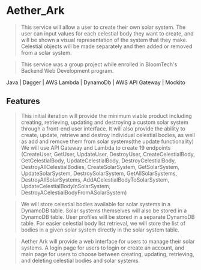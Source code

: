 # Aether_Ark

> This service will allow a user to create their own solar system. The user can input values for each celestial body they want to create, and will be shown a visual representation of the system that they make. Celestial objects will be made separately and then added or removed from a solar system.


>This service was a group project while enrolled in BloomTech's Backend Web Development program. 


Java | Dagger | AWS Lambda | DynamoDb | AWS API Gateway | Mockito

## Features
>This initial iteration will provide the minimum viable product including creating, retrieving, updating and destroying a custom solar system through a front-end user interface. It will also provide the ability to create, update, retrieve and destroy individual celestial bodies, as well as add and remove them from solar systems(the update functionality) 
>We will use API Gateway and Lambda to create 19 endpoints (CreateUser, GetUser, UpdateUser, DestroyUser, CreateCelestialBody, GetCelestialBody, UpdateCelestialBody, DestroyCelestialBody, DestroyAllCelestialBodies, CreateSolarSystem, GetSolarSystem, UpdateSolarSystem, DestroySolarSystem, GetAllSolarSystems, DestroyAllSolarSystems, AddACelestialBodyToSolarSystem, UpdateCelestialBodyInSolarSystem, DestroyACelestialBodyFromASolarSystem)

>We will store celestial bodies available for solar systems in a DynamoDB table. Solar systems themselves will also be stored in a DynamoDB table. User profiles will be stored in a separate DynamoDB table. For easier celestial body list retrieval, we will store the list of bodies in a given solar system directly in the solar system table.

>Aether Ark will provide a web interface for users to manage their solar systems. A login page for users to login or create an account, and main page for users to choose between creating, updating, retrieving, and deleting celestial bodies and solar systems.
